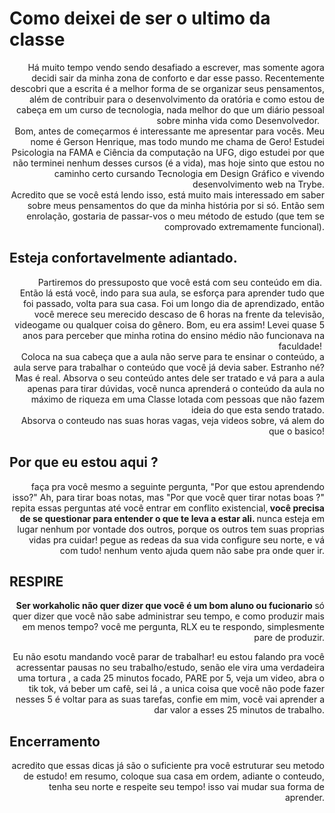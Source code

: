 # Como deixei de ser o ultimo da classe

<div style="text-align: right"> 

 Há muito tempo vendo sendo desafiado a escrever, mas somente agora decidi sair da minha zona de conforto e dar esse passo. Recentemente descobri que a escrita é a melhor forma de se organizar seus pensamentos, além de contribuir para o desenvolvimento da oratória e como estou de cabeça em um curso de tecnologia, nada melhor do que um diário pessoal sobre 
minha vida como Desenvolvedor.  <br>
Bom, antes de começarmos é interessante me apresentar para vocês. Meu nome é Gerson Henrique, mas todo mundo me chama de Gero! Estudei Psicologia na FAMA e Ciência da computação na UFG, digo estudei por que não terminei nenhum desses cursos (é a vida), mas hoje sinto que estou no caminho certo cursando Tecnologia em Design Gráfico e vivendo desenvolvimento web na Trybe.<br>
Acredito que se você está lendo isso, está muito mais interessado em saber sobre meus pensamentos do que da minha história por si só. Então sem enrolação, gostaria de passar-vos o meu método de estudo (que tem se comprovado extremamente funcional).<br>
</div>

## Esteja confortavelmente adiantado. 


<div style="text-align: right"> 

 Partiremos do pressuposto que você está com seu conteúdo em dia. <br>
Então lá está você, indo para sua aula, se esforça para aprender tudo que foi passado, volta para sua casa. Foi um longo dia de aprendizado, então você merece seu merecido descaso de 6 horas na frente da televisão, videogame ou qualquer coisa do gênero. Bom, eu era assim! Levei quase 5 anos para perceber que minha rotina do ensino médio não funcionava na faculdade! <br>
Coloca na sua cabeça que a aula não serve para te ensinar o conteúdo, a aula serve para trabalhar o conteúdo que você já devia saber. Estranho né? Mas é real. Absorva o seu conteúdo antes dele ser tratado e vá para a aula apenas para tirar dúvidas, você nunca aprenderá o conteúdo da aula no máximo de riqueza em uma Classe lotada com pessoas que não fazem ideia do que esta sendo tratado. <br>
Absorva o conteudo nas suas horas vagas, veja videos sobre, vá alem do que o basico! 
</div>

## Por que eu estou aqui ? 

<div style="text-align: right"> 
faça pra você mesmo a seguinte pergunta, "Por que estou aprendendo isso?" Ah, para tirar boas notas, mas "Por que você quer tirar notas boas ?" repita essas perguntas até você entrar em conflito existencial,<strong> você precisa de se questionar para entender o que te leva a estar ali.  </strong> nunca esteja em lugar nenhum por vontade dos outros, porque os outros tem suas proprias vidas pra cuidar! pegue as redeas da sua vida configure seu norte, e vá com tudo! nenhum vento ajuda quem não sabe pra onde quer ir.
  </div>
 
 
##  RESPIRE  

<div style="text-align: right"> 
  <strong> Ser workaholic não quer dizer que você é um bom aluno ou fucionario </strong>  só quer dizer que você não sabe administrar seu tempo, e como produzir mais em menos tempo? você me pergunta, RLX eu te respondo, simplesmente pare de produzir. <br>
  
  Eu não esotu mandando você parar de trabalhar! eu estou falando pra você acressentar pausas no seu trabalho/estudo, senão ele vira uma verdadeira uma tortura , a cada 25 minutos focado, PARE por 5, veja um video, abra o tik tok, vá beber um cafê, sei lá , a unica coisa que você não pode fazer nesses 5 é voltar para as suas tarefas, confie em mim, você vai aprender a dar valor a esses 25 minutos de trabalho.
  
  </div>


  ##  Encerramento   

<div style="text-align: right"> 
 
  acredito que essas dicas já são o suficiente pra você estruturar seu metodo de estudo! em resumo, coloque sua casa em ordem, adiante o conteudo, tenha seu norte e respeite seu tempo! isso vai mudar sua forma de aprender.
  </div>
  

